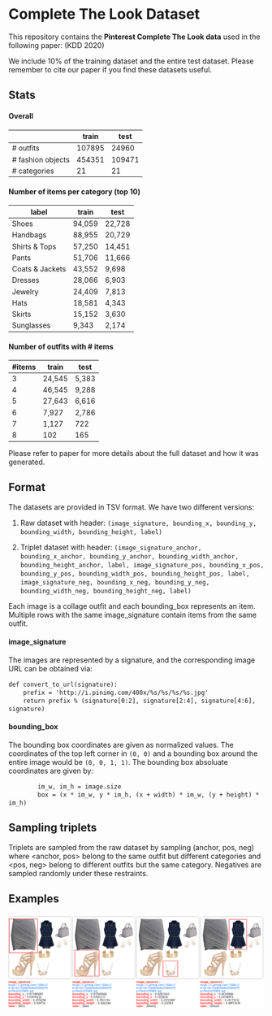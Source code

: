 # Complete The Look Dataset

This repository contains the **Pinterest Complete The Look data** used in the following paper: <insert arxiv link> (KDD 2020)

We include 10% of the training dataset and the entire test dataset.
Please remember to cite our paper if you find these datasets useful.

## Stats
#### Overall
|                       | train      | test       |
|-------------------    |--------    |--------    |
| # outfits             | 107895     | 24960      |
| # fashion objects     | 454351     | 109471     |
| # categories          | 21         | 21         |

#### Number of items per category (top 10)
| label               | train      | test       |
|-----------------    |--------    |--------    |
| Shoes               | 94,059     | 22,728     |
| Handbags            | 88,955     | 20,729     |
| Shirts & Tops       | 57,250     | 14,451     |
| Pants               | 51,706     | 11,666     |
| Coats & Jackets     | 43,552     | 9,698      |
| Dresses             | 28,066     | 6,903      |
| Jewelry             | 24,409     | 7,813      |
| Hats                | 18,581     | 4,343      |
| Skirts              | 15,152     | 3,630      |
| Sunglasses          | 9,343      | 2,174      |

#### Number of outfits with # items
| #items     | train      | test      |
|--------    |--------    |-------    |
| 3          | 24,545     | 5,383     |
| 4          | 46,545     | 9,288     |
| 5          | 27,643     | 6,616     |
| 6          | 7,927      | 2,786     |
| 7          | 1,127      | 722       |
| 8          | 102        | 165       |

Please refer to paper for more details about the full dataset and how it was generated.

## Format
The datasets are provided in TSV format. We have two different versions:
1) Raw dataset with header:
`(image_signature, bounding_x, bounding_y, bounding_width, bounding_height, label)`

2) Triplet dataset with header:
`(image_signature_anchor, bounding_x_anchor, bounding_y_anchor, bounding_width_anchor, bounding_height_anchor, label,
image_signature_pos, bounding_x_pos, bounding_y_pos, bounding_width_pos, bounding_height_pos, label,
image_signature_neg, bounding_x_neg, bounding_y_neg, bounding_width_neg, bounding_height_neg, label)`

Each image is a collage outfit and each bounding_box represents an item. Multiple rows with the same image_signature contain items from the same outfit.

#### image_signature
The images are represented by a signature, and the corresponding image URL can be obtained via:
```
def convert_to_url(signature):
    prefix = 'http://i.pinimg.com/400x/%s/%s/%s/%s.jpg'
    return prefix % (signature[0:2], signature[2:4], signature[4:6], signature)
```

#### bounding_box
The bounding box coordinates are given as normalized values. The coordinates of the top left corner in `(0, 0)` and a bounding box around the entire image would be `(0, 0, 1, 1)`. The bounding box absoluate coordinates are given by: 
```
        im_w, im_h = image.size
        box = (x * im_w, y * im_h, (x + width) * im_w, (y + height) * im_h)
```

## Sampling triplets
Triplets are sampled from the raw dataset by sampling (anchor, pos, neg) where <anchor, pos> belong to the same outfit but different categories and <pos, neg> belong to different outfits but the same category. Negatives are sampled randomly under these restraints.


## Examples
![](./images/example.png)

